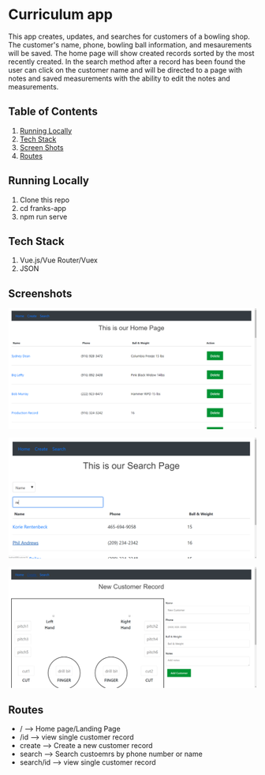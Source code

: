 # Curriculum app

This app creates, updates, and searches for customers of a bowling shop.  The customer's name, phone, bowling ball information, and mesaurements will be saved.  The home page will show created records sorted by the most recently created.  In the search method after a record has been found the user can click on the customer name and will be directed to a page with notes and saved measurements with the ability to edit the notes and measurements.

## Table of Contents

1. [Running Locally](#running-locally)
2. [Tech Stack](#tech-stack)
3. [Screen Shots](#screenshots)
4. [Routes](#routes)

## Running Locally

1. Clone this repo
2. cd franks-app
3. npm run serve

## Tech Stack

1. Vue.js/Vue Router/Vuex
2. JSON

## Screenshots

![alt text](screenshots/HomePage.png "Home Page")



![alt text](screenshots/Search.png "Search Page")



![alt text](screenshots/CreateRecord.png "Create Page")

## Routes

- / --> Home page/Landing Page 
- /id --> view single customer record
- create --> Create a new customer record
- search --> Search custoemrs by phone number or name
- search/id --> view single customer record

